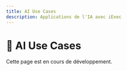 ```yaml
---
title: AI Use Cases
description: Applications de l'IA avec iExec
---
```


# 🤖 AI Use Cases

Cette page est en cours de développement.

<!-- TODO: Ajouter les cas d'usage IA --> 